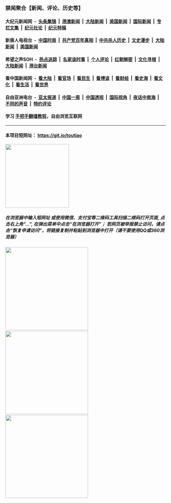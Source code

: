 ### 禁闻聚合【新闻、评论、历史等】

#### 大纪元新闻网 &nbsp;-&nbsp; [头条集锦](indexes/E头条集锦.md?t=03171831) &nbsp;|&nbsp; [港澳新闻](indexes/E港澳新闻.md?t=03171831)  &nbsp;|&nbsp; [大陆新闻](indexes/E大陆新闻.md?t=03171831) &nbsp;|&nbsp; [美国新闻](indexes/E美国新闻.md?t=03171831) &nbsp;|&nbsp; [国际新闻](indexes/E国际新闻.md?t=03171831) &nbsp;|&nbsp; [专栏文集](indexes/E专栏文集.md?t=03171831) &nbsp;|&nbsp; [纪元社论](indexes/E纪元社论.md?t=03171831) &nbsp;|&nbsp; [纪元特稿](indexes/E纪元特稿.md?t=03171831) 

#### 新唐人电视台 &nbsp;-&nbsp; [中国时局](indexes/N中国时局.md?t=03171831) &nbsp;|&nbsp; [共产党百年真相](indexes/N共产党百年真相.md?t=03171831) &nbsp;|&nbsp; [中共杀人历史](indexes/N中共杀人历史.md?t=03171831) &nbsp;|&nbsp; [文史漫步](indexes/N文史漫步.md?t=03171831) &nbsp;|&nbsp; [大陆新闻](indexes/N大陆新闻.md?t=03171831) &nbsp;|&nbsp; [美国新闻](indexes/N美国新闻.md?t=03171831)

#### 希望之声SOH &nbsp;-&nbsp; [热点追踪](indexes/H热点追踪.md?t=03171831) &nbsp;|&nbsp; [名家谈时事](indexes/H名家谈时事.md?t=03171831) &nbsp;|&nbsp; [个人评论](indexes/H个人评论.md?t=03171831)  &nbsp;|&nbsp; [红朝解密](indexes/H红朝解密.md?t=03171831) &nbsp;|&nbsp; [文化寻根](indexes/H文化寻根.md?t=03171831) &nbsp;|&nbsp; [大陆新闻](indexes/H大陆新闻.md?t=03171831) &nbsp;|&nbsp; [港台新闻](indexes/H港台新闻.md?t=03171831)

#### 看中国新闻网 &nbsp;-&nbsp; [看大陆](indexes/S看大陆.md?t=03171831) &nbsp;|&nbsp; [看官场](indexes/S看官场.md?t=03171831) &nbsp;|&nbsp; [看民生](indexes/S看民生.md?t=03171831)  &nbsp;|&nbsp; [看博谈](indexes/S看博谈.md?t=03171831) &nbsp;|&nbsp; [看财经](indexes/S看财经.md?t=03171831) &nbsp;|&nbsp; [看史海](indexes/S看史海.md?t=03171831) &nbsp;|&nbsp; [看文化](indexes/S看文化.md?t=03171831) &nbsp;|&nbsp; [看生活](indexes/S看生活.md?t=03171831) &nbsp;|&nbsp; [看世界](indexes/S看世界.md?t=03171831)

#### 自由亚洲电台 &nbsp;-&nbsp; [亚太报道](indexes/R亚太报道.md?t=03171831) &nbsp;|&nbsp; [中国一周](indexes/R中国一周.md?t=03171831) &nbsp;|&nbsp; [中国透视](indexes/R中国透视.md?t=03171831)  &nbsp;|&nbsp; [国际视角](indexes/R国际视角.md?t=03171831) &nbsp;|&nbsp; [夜话中南海](indexes/R夜话中南海.md?t=03171831) &nbsp;|&nbsp; [不同的声音](indexes/R不同的声音.md?t=03171831) &nbsp;|&nbsp; [特约评论](indexes/R特约评论.md?t=03171831)

#### 学习 [手把手翻墙教程](https://github.com/gfw-breaker/guides/wiki)，自由浏览互联网

----

#### 本项目短网址： https://git.io/toutiao
<img src="https://raw.githubusercontent.com/gfw-breaker/banned-news/master/scripts/img/qr.png" width="200px"/>  

##### 在浏览器中输入短网址 或使用微信、支付宝等二维码工具扫描二维码打开页面, 点击右上角"...", 在弹出菜单中点击“在浏览器打开”； 若网页被举报禁止访问，请点击“恢复申请访问”，将链接复制并粘贴到浏览器中打开（请不要使用QQ或360浏览器）

<img src="https://raw.githubusercontent.com/gfw-breaker/banned-news/master/scripts/img/1.png" width="260px"/> &nbsp; <img src="https://raw.githubusercontent.com/gfw-breaker/banned-news/master/scripts/img/2.png" width="260px"/> &nbsp; <img src="https://raw.githubusercontent.com/gfw-breaker/banned-news/master/scripts/img/3.png" width="260px"/>
